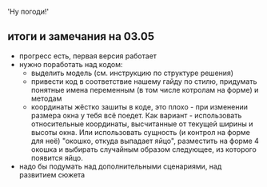 'Ну погоди!'

## итоги и замечания на 03.05
 - прогресс есть, первая версия работает
 - нужно поработать над кодом:
   - выделить модель (см. инструкцию по структуре решения)
   - привести код в соответствие нашему гайду по стилю, придумать понятные имена переменным (в том числе котролам на форме) и методам
   - координаты жёстко зашиты в коде, это плохо - при изменении размера окна у тебя всё поедет. Как вариант - использовать относительные координаты, высчитанные от текущей ширины и высоты окна. Или использовать сущность (и контрол на форме для неё) "окошко, откуда выпадает яйцо", разместить на форме 4 окошка и выбирать случайным образом следующее, из которого появится яйцо.
 - надо бы подумать над дополнительными сценариями, над развитием сюжета
